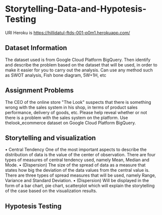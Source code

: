 # Storytelling-Data-and-Hypotesis-Testing

URl Heroku is https://hillidatul-ftds-001-p0m1.herokuapp.com/

## Dataset Information
The dataset used is from Google Cloud Platform BigQuery. Then identify and describe the problem based on the dataset that will be used, in order to make it easier for you to carry out the analysis. Can use any method such as SWOT analysis, Fish bone diagram, 5W+1H, etc

## Assignment Problems
The CEO of the online store "The Look" suspects that there is something wrong with the sales system in his shop, in terms of product sales performance, delivery of goods, etc. Please help reveal whether or not there is a problem with the sales system on the platform. Use thelook_ecommerce dataset on Google Cloud Platform BigQuery.

## Storytelling and visualization
• Central Tendency
One of the most important aspects to describe the distribution of data is the value of the center of observation. There are four types of measures of central tendency used, namely Mean, Median and Mode.
• (Dispersion)
The size of the spread of data as a measure that states how big the deviation of the data values from the central value is. There are three types of spread measures that will be used, namely Range, Variance and Standard Deviation.
• (Dispersion)
Will be displayed in the form of a bar chart, pie chart, scatterplot which will explain the storytelling of the case based on the visualization results.

## Hypotesis Testing

